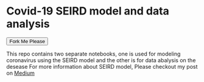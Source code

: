 # Covid-19 SEIRD model and data analysis
<!DOCTYPE html> 
<html> 
	<head> 
		<link rel="stylesheet" href="style.css">
	</head> 
	<body> 
		<button href="https://github.com/Harmouch101/Corona-virus-data-analysis-modeling-and-visualization/fork" class="fork">Fork Me Please</button>
		<p>This repo contains two separate notebooks, one is used for modeling coronavirus using the SEIRD model and the other is for data abalysis on the desease
		For more information about SEIRD model, Please checkout my post on <a href="https://medium.com/dev-genius/covid-19-modeling-using-the-sierd-model-and-visualization-using-plotly-and-ipywidgets-e6d5fbfc07aa">Medium</a></p>
	</body> 
</html>

